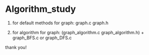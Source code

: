 # Algorithm_study

1. for default methods for graph:
  graph.c graph.h
  
2. for algorithm for graph:
  (graph_algorithm.c graph_algorithm.h)  + graph_BFS.c or graph_DFS.c
  
  thank you!
